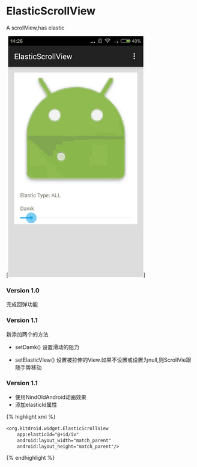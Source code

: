 # ElasticScrollView
A scrollView,has elastic

[![Sample image](./image/elastic_sample.gif)]

### Version 1.0
完成回弹功能

### Version 1.1
新添加两个的方法

* setDamk()
设置滑动的阻力

* setElasticVIew()
设置被拉伸的View.如果不设置或设置为null,则ScrollVie跟随手势移动

### Version 1.1

* 使用NindOldAndroid动画效果
* 添加elasticId属性

{% highlight xml %}

    <org.kitdroid.widget.ElasticScrollView
        app:elasticId="@+id/iv"
        android:layout_width="match_parent"
        android:layout_height="match_parent"/>

{% endhighlight %}
